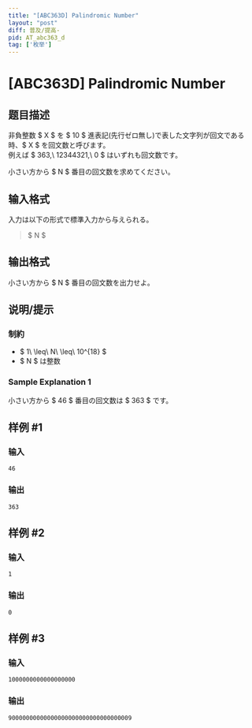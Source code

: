 ```yaml
---
title: "[ABC363D] Palindromic Number"
layout: "post"
diff: 普及/提高-
pid: AT_abc363_d
tag: ['枚举']
---
```


# [ABC363D] Palindromic Number

## 题目描述

[problemUrl]: https://atcoder.jp/contests/abc363/tasks/abc363_d

非負整数 $ X $ を $ 10 $ 進表記(先行ゼロ無し)で表した文字列が回文である時、$ X $ を回文数と呼びます。  
 例えば $ 363,\ 12344321,\ 0 $ はいずれも回文数です。

小さい方から $ N $ 番目の回文数を求めてください。

## 输入格式

入力は以下の形式で標準入力から与えられる。

> $ N $

## 输出格式

小さい方から $ N $ 番目の回文数を出力せよ。

## 说明/提示

### 制約

- $ 1\ \leq\ N\ \leq\ 10^{18} $
- $ N $ は整数
 
### Sample Explanation 1

小さい方から $ 46 $ 番目の回文数は $ 363 $ です。

## 样例 #1

### 输入

```
46
```

### 输出

```
363
```

## 样例 #2

### 输入

```
1
```

### 输出

```
0
```

## 样例 #3

### 输入

```
1000000000000000000
```

### 输出

```
90000000000000000000000000000000009
```

